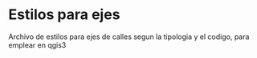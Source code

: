 # Estilos para ejes
Archivo de estilos para ejes de calles segun la tipologia y el codigo, para emplear en qgis3

